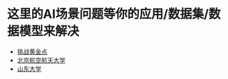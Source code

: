 # 这里的AI场景问题等你的应用/数据集/数据模型来解决

- [挑战黄金点](./GoldenNumberGame)
- [北京航空航天大学](./BeihangUniversity)
- [山东大学](./ShandongUniversity)
